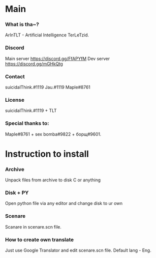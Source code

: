 # Main
### What is tha~?
ArInTLT - Artificial Intelligence TerLeTzid.
### Discord
Main server https://discord.gg/FfAPYfM
Dev server  https://discord.gg/mGHkQtg
### Contact
suicidalThink.#1119
Jau.#1119
Maple#8761
### License
suicidalThink.#1119 + TLT
### Special thanks to:
Maple#8761 + sex bomba#9822 + борщ#9601.
# Instruction to install
### Archive
Unpack files from archive to disk C or anything
### Disk + PY
Open python file via any editor and change disk to ur own
### Scenare
Scanare in scenare.scn file.
### How to create own translate
Just use Google Translator and edit scenare.scn file. Default lang - Eng.
